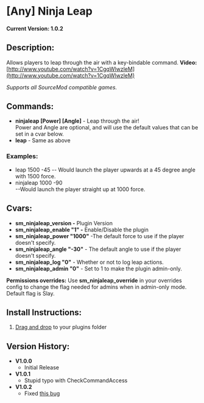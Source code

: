 # [Any] Ninja Leap
#### Current Version: 1.0.2  

## Description:
Allows players to leap through the air with a key-bindable command.
**Video:**  [http://www.youtube.com/watch?v=1CgqWlwzleM](http://www.youtube.com/watch?v=1CgqWlwzleM)    

*Supports all SourceMod compatible games.*

## Commands:
-   **ninjaleap [Power] [Angle]**  - Leap through the air!  
    Power and Angle are optional, and will use the default values that can be set in a cvar below.
-   **leap**  - Same as above

### Examples:
-   leap 1500 -45
-- Would launch the player upwards at a 45 degree angle with 1500 force.
-   ninjaleap 1000 -90  
    --Would launch the player straight up at 1000 force.



## Cvars:
-   **sm_ninjaleap_version -** Plugin Version
-   **sm_ninjaleap_enable "1" -** Enable/Disable the plugin
-   **sm_ninjaleap_power "1000"**  -The default force to use if the player doesn't specify.
-   **sm_ninjaleap_angle "-30"**  - The default angle to use if the player doesn't specify.
-   **sm_ninjaleap_log "0"**  - Whether or not to log leap actions.
-   **sm_ninjaleap_admin "0"**  - Set to 1 to make the plugin admin-only.


**Permissions overrides:**
Use  **sm_ninjaleap_override**  in your overrides config to change the flag needed for admins when in admin-only mode.  
Default flag is Slay.  

## Install Instructions:
1.  [Drag and drop](http://www.youtube.com/watch?v=WLPa4Fsh4ak) to your plugins folder


## Version History:

-   **V1.0.0**
    -   Initial Release
-   **V1.0.1**
    -   Stupid typo with CheckCommandAccess
-   **V1.0.2**
    -   Fixed  [this bug](https://forums.alliedmods.net/showpost.php?p=2010374&postcount=16)
